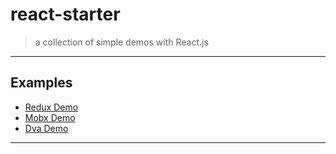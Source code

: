 # react-starter
> a collection of simple demos with React.js

---

## Examples

  - [Redux Demo](react-redux)
  - [Mobx Demo](react-mobx)
  - [Dva Demo](react-dva)

---
